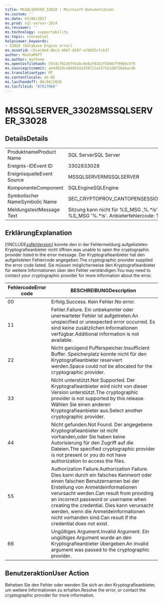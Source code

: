 ```yaml
---
title: MSSQLSERVER_33028 | Microsoft-Dokumentation
ms.custom: ''
ms.date: 03/06/2017
ms.prod: sql-server-2014
ms.reviewer: ''
ms.technology: supportability
ms.topic: conceptual
helpviewer_keywords:
- 33028 (Database Engine error)
ms.assetid: c5cec0e4-0bcd-4907-826f-e7d835cfcb37
author: MashaMSFT
ms.author: mathoma
ms.openlocfilehash: 555dcf0220793abc0e8af81b3f56867f9960c5f0
ms.sourcegitcommit: ad4d92dce894592a259721a1571b1d8736abacdb
ms.translationtype: MT
ms.contentlocale: de-DE
ms.lasthandoff: 08/04/2020
ms.locfileid: "87617060"
---
```

# <a name="mssqlserver_33028"></a><span data-ttu-id="d30ca-102">MSSQLSERVER_33028</span><span class="sxs-lookup"><span data-stu-id="d30ca-102">MSSQLSERVER_33028</span></span>
    
## <a name="details"></a><span data-ttu-id="d30ca-103">Details</span><span class="sxs-lookup"><span data-stu-id="d30ca-103">Details</span></span>  
  
|||  
|-|-|  
|<span data-ttu-id="d30ca-104">Produktname</span><span class="sxs-lookup"><span data-stu-id="d30ca-104">Product Name</span></span>|<span data-ttu-id="d30ca-105">SQL Server</span><span class="sxs-lookup"><span data-stu-id="d30ca-105">SQL Server</span></span>|  
|<span data-ttu-id="d30ca-106">Ereignis-ID</span><span class="sxs-lookup"><span data-stu-id="d30ca-106">Event ID</span></span>|<span data-ttu-id="d30ca-107">33028</span><span class="sxs-lookup"><span data-stu-id="d30ca-107">33028</span></span>|  
|<span data-ttu-id="d30ca-108">Ereignisquelle</span><span class="sxs-lookup"><span data-stu-id="d30ca-108">Event Source</span></span>|<span data-ttu-id="d30ca-109">MSSQLSERVER</span><span class="sxs-lookup"><span data-stu-id="d30ca-109">MSSQLSERVER</span></span>|  
|<span data-ttu-id="d30ca-110">Komponente</span><span class="sxs-lookup"><span data-stu-id="d30ca-110">Component</span></span>|<span data-ttu-id="d30ca-111">SQLEngine</span><span class="sxs-lookup"><span data-stu-id="d30ca-111">SQLEngine</span></span>|  
|<span data-ttu-id="d30ca-112">Symbolischer Name</span><span class="sxs-lookup"><span data-stu-id="d30ca-112">Symbolic Name</span></span>|<span data-ttu-id="d30ca-113">SEC_CRYPTOPROV_CANTOPENSESSION</span><span class="sxs-lookup"><span data-stu-id="d30ca-113">SEC_CRYPTOPROV_CANTOPENSESSION</span></span>|  
|<span data-ttu-id="d30ca-114">Meldungstext</span><span class="sxs-lookup"><span data-stu-id="d30ca-114">Message Text</span></span>|<span data-ttu-id="d30ca-115">Sitzung kann nicht für %S_MSG ‚%.\*ls’ geöffnet werden.</span><span class="sxs-lookup"><span data-stu-id="d30ca-115">Cannot open session for %S_MSG '%.\*ls'.</span></span> <span data-ttu-id="d30ca-116">Anbieterfehlercode: %d.</span><span class="sxs-lookup"><span data-stu-id="d30ca-116">Provider error code: %d.</span></span>|  
  
## <a name="explanation"></a><span data-ttu-id="d30ca-117">Erklärung</span><span class="sxs-lookup"><span data-stu-id="d30ca-117">Explanation</span></span>  
 [!INCLUDE[ssNoVersion](../../includes/ssnoversion-md.md)] <span data-ttu-id="d30ca-118">konnte den in der Fehlermeldung aufgelisteten Kryptografieanbieter nicht öffnen.</span><span class="sxs-lookup"><span data-stu-id="d30ca-118">was unable to open the cryptographic provider listed in the error message.</span></span> <span data-ttu-id="d30ca-119">Der Kryptografieanbieter hat den aufgelisteten Fehlercode angegeben.</span><span class="sxs-lookup"><span data-stu-id="d30ca-119">The cryptographic provider supplied the error code listed.</span></span> <span data-ttu-id="d30ca-120">Sie müssen möglicherweise den Kryptografieanbieter für weitere Informationen über den Fehler verständigen.</span><span class="sxs-lookup"><span data-stu-id="d30ca-120">You may need to contact your cryptographic provider for more information about the error.</span></span>  
  
|<span data-ttu-id="d30ca-121">Fehlercode</span><span class="sxs-lookup"><span data-stu-id="d30ca-121">Error code</span></span>|<span data-ttu-id="d30ca-122">BESCHREIBUNG</span><span class="sxs-lookup"><span data-stu-id="d30ca-122">Description</span></span>|  
|----------------|-----------------|  
|<span data-ttu-id="d30ca-123">0</span><span class="sxs-lookup"><span data-stu-id="d30ca-123">0</span></span>|<span data-ttu-id="d30ca-124">Erfolg.</span><span class="sxs-lookup"><span data-stu-id="d30ca-124">Success.</span></span> <span data-ttu-id="d30ca-125">Kein Fehler.</span><span class="sxs-lookup"><span data-stu-id="d30ca-125">No error.</span></span>|  
|<span data-ttu-id="d30ca-126">1</span><span class="sxs-lookup"><span data-stu-id="d30ca-126">1</span></span>|<span data-ttu-id="d30ca-127">Fehler.</span><span class="sxs-lookup"><span data-stu-id="d30ca-127">Failure.</span></span> <span data-ttu-id="d30ca-128">Ein unbekannter oder unerwarteter Fehler ist aufgetreten.</span><span class="sxs-lookup"><span data-stu-id="d30ca-128">An unspecified or unexpected error occurred.</span></span> <span data-ttu-id="d30ca-129">Es sind keine zusätzlichen Informationen verfügbar.</span><span class="sxs-lookup"><span data-stu-id="d30ca-129">Additional information is not available.</span></span>|  
|<span data-ttu-id="d30ca-130">2</span><span class="sxs-lookup"><span data-stu-id="d30ca-130">2</span></span>|<span data-ttu-id="d30ca-131">Nicht genügend Pufferspeicher.</span><span class="sxs-lookup"><span data-stu-id="d30ca-131">Insufficient Buffer.</span></span> <span data-ttu-id="d30ca-132">Speicherplatz konnte nicht für den Kryptografieanbieter reserviert werden.</span><span class="sxs-lookup"><span data-stu-id="d30ca-132">Space could not be allocated for the cryptographic provider.</span></span>|  
|<span data-ttu-id="d30ca-133">3</span><span class="sxs-lookup"><span data-stu-id="d30ca-133">3</span></span>|<span data-ttu-id="d30ca-134">Nicht unterstützt.</span><span class="sxs-lookup"><span data-stu-id="d30ca-134">Not Supported.</span></span> <span data-ttu-id="d30ca-135">Der Kryptografieanbieter wird nicht von dieser Version unterstützt.</span><span class="sxs-lookup"><span data-stu-id="d30ca-135">The cryptographic provider is not supported by this release.</span></span> <span data-ttu-id="d30ca-136">Wählen Sie einen anderen Kryptografieanbieter aus.</span><span class="sxs-lookup"><span data-stu-id="d30ca-136">Select another cryptographic provider.</span></span>|  
|<span data-ttu-id="d30ca-137">4</span><span class="sxs-lookup"><span data-stu-id="d30ca-137">4</span></span>|<span data-ttu-id="d30ca-138">Nicht gefunden.</span><span class="sxs-lookup"><span data-stu-id="d30ca-138">Not Found.</span></span> <span data-ttu-id="d30ca-139">Der angegebene Kryptografieanbieter ist nicht vorhanden,oder Sie haben keine Autorisierung für den Zugriff auf die Dateien.</span><span class="sxs-lookup"><span data-stu-id="d30ca-139">The specified cryptographic provider is not present or you do not have authorization to access the files.</span></span>|  
|<span data-ttu-id="d30ca-140">5</span><span class="sxs-lookup"><span data-stu-id="d30ca-140">5</span></span>|<span data-ttu-id="d30ca-141">Authorization Failure.</span><span class="sxs-lookup"><span data-stu-id="d30ca-141">Authorization Failure.</span></span> <span data-ttu-id="d30ca-142">Dies kann durch ein falsches Kennwort oder einen falschen Benutzernamen bei der Erstellung von Anmeldeinformationen verursacht werden.</span><span class="sxs-lookup"><span data-stu-id="d30ca-142">Can result from providing an incorrect password or username when creating the credential.</span></span> <span data-ttu-id="d30ca-143">Dies kann verursacht werden, wenn die Anmeldeinformationen nicht vorhanden sind.</span><span class="sxs-lookup"><span data-stu-id="d30ca-143">Can result if the credential does not exist.</span></span>|  
|<span data-ttu-id="d30ca-144">6</span><span class="sxs-lookup"><span data-stu-id="d30ca-144">6</span></span>|<span data-ttu-id="d30ca-145">Ungültiges Argument.</span><span class="sxs-lookup"><span data-stu-id="d30ca-145">Invalid Argument.</span></span> <span data-ttu-id="d30ca-146">Ein ungültiges Argument wurde an den Kryptografieanbieter übergeben.</span><span class="sxs-lookup"><span data-stu-id="d30ca-146">An invalid argument was passed to the cryptographic provider.</span></span>|  
  
## <a name="user-action"></a><span data-ttu-id="d30ca-147">Benutzeraktion</span><span class="sxs-lookup"><span data-stu-id="d30ca-147">User Action</span></span>  
 <span data-ttu-id="d30ca-148">Beheben Sie den Fehler oder wenden Sie sich an den Kryptografieanbieter, um weitere Informationen zu erhalten.</span><span class="sxs-lookup"><span data-stu-id="d30ca-148">Resolve the error, or contact the cryptographic provider for more information.</span></span>  
  
  
